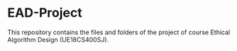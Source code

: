 # EAD-Project
This repository contains the files and folders of the project of course Ethical Algorithm Design (UE18CS400SJ).
